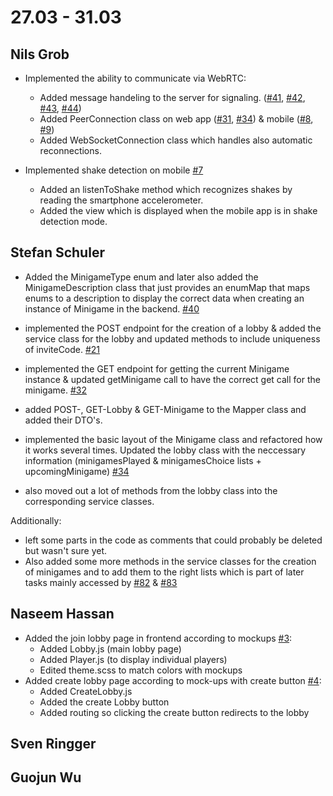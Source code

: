 # 27.03 - 31.03

## Nils Grob

- Implemented the ability to communicate via WebRTC:
  - Added message handeling to the server for signaling. ([#41](https://github.com/sopra-fs23-group-18/pocket-party-server/issues/41), [#42](https://github.com/sopra-fs23-group-18/pocket-party-server/issues/42), [#43](https://github.com/sopra-fs23-group-18/pocket-party-server/issues/43), [#44](https://github.com/sopra-fs23-group-18/pocket-party-server/issues/44))
  - Added PeerConnection class on web app ([#31](https://github.com/sopra-fs23-group-18/pocket-party-web/issues/31), [#34](https://github.com/sopra-fs23-group-18/pocket-party-web/issues/34)) & mobile ([#8](https://github.com/sopra-fs23-group-18/pocket-party-mobile/issues/8), [#9](https://github.com/sopra-fs23-group-18/pocket-party-mobile/issues/9))
  - Added WebSocketConnection class which handles also automatic reconnections.
- Implemented shake detection on mobile [#7](https://github.com/sopra-fs23-group-18/pocket-party-mobile/issues/7)
  
  - Added an listenToShake method which recognizes shakes by reading the smartphone accelerometer.
  - Added the view which is displayed when the mobile app is in shake detection mode.

## Stefan Schuler
- Added the MinigameType enum and later also added the MinigameDescription class that just provides an enumMap that maps enums to a description to display the correct data when creating an instance of Minigame in the backend. [#40](https://github.com/sopra-fs23-group-18/pocket-party-server/issues/40)

- implemented the POST endpoint for the creation of a lobby & added the service class for the lobby and updated methods to include uniqueness of inviteCode. [#21](https://github.com/sopra-fs23-group-18/pocket-party-server/issues/21)
- implemented the GET endpoint for getting the current Minigame instance & updated getMinigame call to have the correct get call for the minigame. [#32](https://github.com/sopra-fs23-group-18/pocket-party-server/issues/32)
- added POST-, GET-Lobby & GET-Minigame to the Mapper class and added their DTO's.

- implemented the basic layout of the Minigame class and refactored how it works several times. Updated the lobby class with the neccessary information (minigamesPlayed & minigamesChoice lists + upcomingMinigame) [#34](https://github.com/sopra-fs23-group-18/pocket-party-server/issues/34)
- also moved out a lot of methods from the lobby class into the corresponding service classes.

Additionally:
- left some parts in the code as comments that could probably be deleted but wasn't sure yet.
- Also added some more methods in the service classes for the creation of minigames and to add them to the right lists which is part of later tasks mainly accessed by [#82](https://github.com/sopra-fs23-group-18/pocket-party-server/issues/82) & [#83](https://github.com/sopra-fs23-group-18/pocket-party-server/issues/83)


## Naseem Hassan
- Added the join lobby page in frontend according to mockups [#3](https://github.com/sopra-fs23-group-18/pocket-party-web/issues/3):
  - Added Lobby.js (main lobby page)
  - Added Player.js (to display individual players)
  - Edited theme.scss to match colors with mockups
- Added create lobby page according to mock-ups with create button [#4](https://github.com/sopra-fs23-group-18/pocket-party-web/issues/4):
  - Added CreateLobby.js
  - Added the create Lobby button
  - Added routing so clicking the create button redirects to the lobby
## Sven Ringger

## Guojun Wu
